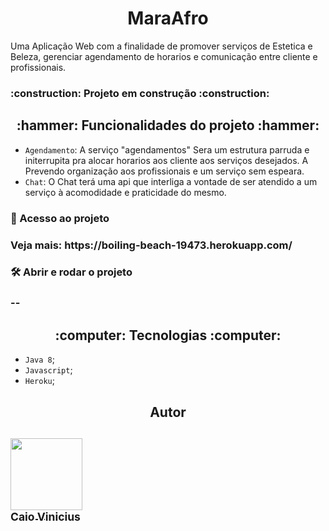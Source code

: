 <h1 align="center"> MaraAfro </h1>

Uma Aplicação Web com a finalidade de promover serviços de Estetica e Beleza, gerenciar agendamento de horarios e comunicação entre cliente e profissionais. 

<h3> 
   :construction:  Projeto em construção  :construction:
</h3>

<h2 align="center"> 
:hammer: Funcionalidades do projeto :hammer: 
</h2>

- `Agendamento`: A serviço "agendamentos" Sera um estrutura parruda e initerrupita pra alocar horarios aos cliente aos serviços desejados. A Prevendo organização aos profissionais e um serviço sem espeara.
- `Chat`: O Chat terá uma api que interliga a vontade de ser atendido a um serviço à acomodidade e praticidade do mesmo.

<h3>
📁 Acesso ao projeto
<h3>
Veja mais:
https://boiling-beach-19473.herokuapp.com/

<h3>
🛠️ Abrir e rodar o projeto
<h3>
--

<h2 align="center"> 
:computer: Tecnologias :computer: 
</h2>

- `Java 8`;
- `Javascript`;
- `Heroku`;

<h2 align="center">
Autor
<h2>

[<img src="https://avatars.githubusercontent.com/u/68760767?v=4" width=115><br><sub>Caio Vinicius </sub>](https://github.com/CVdaZN) 
